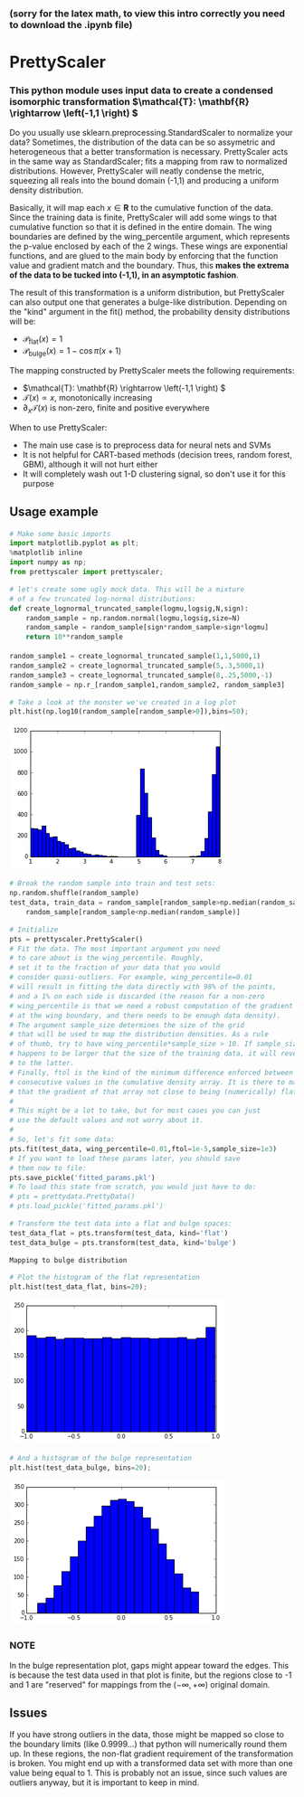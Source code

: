 
### (sorry for the latex math, to view this intro correctly you need to download the .ipynb file)

# PrettyScaler

### This python module uses input data to create a condensed isomorphic transformation $\mathcal{T}: \mathbf{R} \rightarrow \left(-1,1 \right) $

Do you usually use sklearn.preprocessing.StandardScaler to normalize your data? Sometimes, the distribution of the data can be so assymetric and heterogeneous that a better transformation is necessary. PrettyScaler acts in the same way as StandardScaler; fits a mapping from raw to normalized distributions. However, PrettyScaler will neatly condense the metric, squeezing all reals into the bound domain (-1,1) and producing a uniform density distribution.

Basically, it will map each $x \in \mathbf{R}$ to the cumulative function of the data. Since the training data is finite, PrettyScaler will add some wings to that cumulative function so that it is defined in the entire domain. 
The wing boundaries are defined by the wing_percentile argument, which represents the p-value enclosed by each of the 2 wings. These wings are exponential functions, and are glued to the main body by enforcing that the function value and gradient match and the boundary. Thus, this **makes the extrema of the data to be tucked into (-1,1), in an asymptotic fashion**.

The result of this transformation is a uniform distribution, but PrettyScaler can also output one that generates a bulge-like distribution. Depending on the "kind" argument in the fit() method, the probability density distributions will be:
* $\mathcal{P}_\mathrm{flat}(x)=1$
* $\mathcal{P}_\mathrm{bulge}(x)=1-\cos{\pi (x+1)}$

The mapping constructed by PrettyScaler meets the following requirements:
* $\mathcal{T}: \mathbf{R} \rightarrow \left(-1,1 \right) $
* $\mathcal{T}(x)\propto x$, monotonically increasing
* $\partial_x \mathcal{T}(x)$ is non-zero, finite and positive everywhere

When to use PrettyScaler:
* The main use case is to preprocess data for neural nets and SVMs
* It is not helpful for CART-based methods (decision trees, random forest, GBM), although it will not hurt either
* It will completely wash out 1-D clustering signal, so don't use it for this purpose


## Usage example


```python
# Make some basic imports
import matplotlib.pyplot as plt;
%matplotlib inline
import numpy as np;
from prettyscaler import prettyscaler;
```


```python
# let's create some ugly mock data. This will be a mixture
# of a few truncated log-normal distributions:
def create_lognormal_truncated_sample(logmu,logsig,N,sign):
    random_sample = np.random.normal(logmu,logsig,size=N)
    random_sample = random_sample[sign*random_sample>sign*logmu]
    return 10**random_sample

random_sample1 = create_lognormal_truncated_sample(1,1,5000,1)
random_sample2 = create_lognormal_truncated_sample(5,.3,5000,1)
random_sample3 = create_lognormal_truncated_sample(8,.25,5000,-1)
random_sample = np.r_[random_sample1,random_sample2, random_sample3]
```


```python
# Take a look at the monster we've created in a log plot
plt.hist(np.log10(random_sample[random_sample>0]),bins=50);
```


![png](images/output_4_0.png)



```python
# Break the random sample into train and test sets:
np.random.shuffle(random_sample)
test_data, train_data = random_sample[random_sample>np.median(random_sample)],\
    random_sample[random_sample<np.median(random_sample)]
```


```python
# Initialize
pts = prettyscaler.PrettyScaler()
# Fit the data. The most important argument you need
# to care about is the wing_percentile. Roughly,
# set it to the fraction of your data that you would 
# consider quasi-outliers. For example, wing_percentile=0.01 
# will result in fitting the data directly with 98% of the points,
# and a 1% on each side is discarded (the reason for a non-zero 
# wing_percentile is that we need a robust computation of the gradient
# at the wing boundary, and there needs to be enough data density). 
# The argument sample_size determines the size of the grid
# that will be used to map the distribution densities. As a rule
# of thumb, try to have wing_percentile*sample_size > 10. If sample_size
# happens to be larger that the size of the training data, it will revert
# to the latter.
# Finally, ftol is the kind of the minimum difference enforced between
# consecutive values in the cumulative density array. It is there to make sure
# that the gradient of that array not close to being (numerically) flat anywhere.
#
# This might be a lot to take, but for most cases you can just
# use the default values and not worry about it.
#
# So, let's fit some data:
pts.fit(test_data, wing_percentile=0.01,ftol=1e-5,sample_size=1e3)
# If you want to load these params later, you should save
# them now to file:
pts.save_pickle('fitted_params.pkl')
# To load this state from scratch, you would just have to do:
# pts = prettydata.PrettyData()
# pts.load_pickle('fitted_params.pkl')
```


```python
# Transform the test data into a flat and bulge spaces:
test_data_flat = pts.transform(test_data, kind='flat')
test_data_bulge = pts.transform(test_data, kind='bulge')
```

    Mapping to bulge distribution



```python
# Plot the histogram of the flat representation
plt.hist(test_data_flat, bins=20);
```


![png](images/output_8_0.png)



```python
# And a histogram of the bulge representation
plt.hist(test_data_bulge, bins=20);
```


![png](images/output_9_0.png)


### NOTE
In the bulge representation plot, gaps might appear toward the edges. This is because the test data used in that plot is finite, but the regions close to -1 and 1 are "reserved" for mappings from the $(-\infty,+\infty)$ original domain.

## Issues

If you have strong outliers in the data, those might be mapped so close to the boundary limits (like 0.9999...) that python will numerically round them up. In these regions, the non-flat gradient requirement of the transformation is broken. You might end up with a transformed data set with more than one value being equal to 1. This is probably not an issue, since such values are outliers anyway, but it is important to keep in mind.
